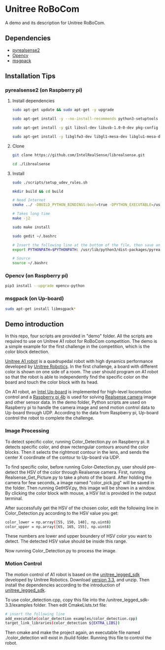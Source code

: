 # Unitree RoBoCom

A demo and its description for Unitree RoBoCom.

## Dependencies
* [pyrealsense2](https://github.com/IntelRealSense/librealsense)
* [Opencv](https://opencv.org/)
* [msgpack](https://msgpack.org/)

## Installation Tips

### pyrealsense2 (on Raspberry pi)
1. Install dependencies
   ```bash
   sudo apt-get update && sudo apt-get -y upgrade
   
   sudo apt-get install -y --no-install-recommends python3-setuptools python3-pip python3-dev
   
   sudo apt-get install -y git libssl-dev libusb-1.0-0-dev pkg-config libgtk-3-dev
   
   sudo apt-get install -y libglfw3-dev libgl1-mesa-dev libglu1-mesa-dev
   ```
2. Clone
   ```bash
   git clone https://github.com/IntelRealSense/librealsense.git

   cd ./librealsense
   ```

3. Install
   ```bash
   sudo ./scripts/setup_udev_rules.sh
   
   mkdir build && cd build
   
   # Need Internet
   cmake ../ -DBUILD_PYTHON_BINDINGS:bool=true -DPYTHON_EXECUTABLE=/usr/bin/python3
   
   # Takes long time
   make -j2
   
   sudo make install
   
   sudo gedit ~/.bashrc
   
   # Insert the following line at the bottom of the file, then save and exit
   export PYTHONPATH=$PYTHONPATH: /usr/lib/python3/dist-packages/pyrealsense2
   
   # Source
   source ~/.bashrc

### Opencv (on Raspberry pi)
```bash
pip3 install --upgrade opencv-python
```

### msgpack (on Up-board)
```bash
sudo apt-get install libmsgpack*
```

## Demo introduction
In this repo, four scripts are provided in "demo" folder. All the scripts are required to use on Unitree A1 robot for RoBoCom competition. The demo is a simple example for the first challenge in the competition, which is the color block detection.

[Unitree A1 robot](https://www.unitree.com/cn/products/a1) is a quadrupedal robot with high dynamics performance developed by [Unitree Robotics](https://www.unitree.com/cn). In the first challenge, a board with different color is shown on one side of a room. The user should program on A1 robot so that the robot is able to independently find the specific color on the board and touch the color block with its head. 


On A1 robot, an [Intel Up-board](https://up-board.org/) is implemented for high-level locomotion control and a [Raspberry pi 4b](https://www.raspberrypi.org/products/raspberry-pi-4-model-b/) is used for solving [Realsense camera](https://www.intelrealsense.com/depth-camera-d435/) image and other sensor data. In the demo folder, Python scripts are used on Raspberry pi to handle the camera image and send motion control data to Up-board through UDP. According to the data from Raspberry pi, Up-board control the robot to complete the challenge.

### Image Processing
To detect specific color, running Color_Detection.py on Raspberry pi. It detects specific color, and draw rectengular contours around the color blocks. Then it selects the rightmost contour in the lens, and sends the center X coordinate of the contour to Up-board via UDP.

To find specific color, before running Color-Detection.py, user should pre-detect the HSV of the color through Realsense camera. First, running Realsense_Get_Picture.py to take a photo of the board. After holding the camera for few seconds, a image named "color_pick.jpg" will be saved in the folder. Then running GetHSV.py, this image will be shown in a window. By clicking the color block with mouse, a HSV list is provided in the output terminal.

After successfully get the HSV of the chosen color, edit the following line in Color_Detection.py according to the HSV value you get:

```bash
color_lower = np.array([55, 150, 140], np.uint8) 
color_upper = np.array([65, 165, 155], np.uint8)
```
These numbers are lower and upper boundery of HSV color you want to detect. The detected HSV value should be inside this range.

Now running Color_Detection.py to process the image.

### Motion Control
The motion control of A1 robot is based on the [unitree_legged_sdk](https://github.com/unitreerobotics/unitree_legged_sdk) developed by Unitree Robotics. Download [version 3.3](https://github.com/unitreerobotics/unitree_legged_sdk/releases/tag/v3.3), and unzip. Then install the dependencies according to the introduction of [unitree_legged_sdk](https://github.com/unitreerobotics/unitree_legged_sdk). 

To use color_detection.cpp, copy this file into the /unitree_legged_sdk-3.3/examples folder. Then edit CmakeLists.txt file:

```bash
# insert the following line 
add_executable(color_detection examples/color_detection.cpp)
target_link_libraries(color_detection ${EXTRA_LIBS})

```

Then cmake and make the project again, an executable file named ./color_detection will exist in /build folder. Running this file to control the robot.
